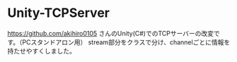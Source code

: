 # Unity-TCPServer
https://github.com/akihiro0105
さんのUnity(C#)でのTCPサーバーの改変です。（PCスタンドアロン用）
stream部分をクラスで分け、channelごとに情報を持たせやすくしました。
